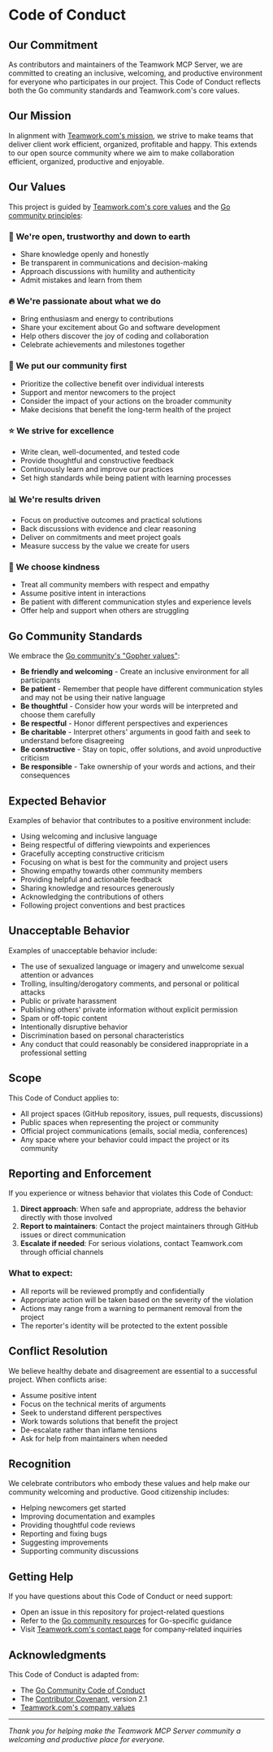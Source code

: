 # Code of Conduct

## Our Commitment

As contributors and maintainers of the Teamwork MCP Server, we are committed to
creating an inclusive, welcoming, and productive environment for everyone who
participates in our project. This Code of Conduct reflects both the Go community
standards and Teamwork.com's core values.

## Our Mission

In alignment with [Teamwork.com's mission](https://www.teamwork.com/about/), we
strive to make teams that deliver client work efficient, organized, profitable
and happy. This extends to our open source community where we aim to make
collaboration efficient, organized, productive and enjoyable.

## Our Values

This project is guided by [Teamwork.com's core values](https://www.teamwork.com/about/)
and the [Go community principles](https://go.dev/conduct):

### 🤝 We're open, trustworthy and down to earth
- Share knowledge openly and honestly
- Be transparent in communications and decision-making
- Approach discussions with humility and authenticity
- Admit mistakes and learn from them

### 🔥 We're passionate about what we do
- Bring enthusiasm and energy to contributions
- Share your excitement about Go and software development
- Help others discover the joy of coding and collaboration
- Celebrate achievements and milestones together

### 👥 We put our community first
- Prioritize the collective benefit over individual interests
- Support and mentor newcomers to the project
- Consider the impact of your actions on the broader community
- Make decisions that benefit the long-term health of the project

### ⭐ We strive for excellence
- Write clean, well-documented, and tested code
- Provide thoughtful and constructive feedback
- Continuously learn and improve our practices
- Set high standards while being patient with learning processes

### 📊 We're results driven
- Focus on productive outcomes and practical solutions
- Back discussions with evidence and clear reasoning
- Deliver on commitments and meet project goals
- Measure success by the value we create for users

### 💙 We choose kindness
- Treat all community members with respect and empathy
- Assume positive intent in interactions
- Be patient with different communication styles and experience levels
- Offer help and support when others are struggling

## Go Community Standards

We embrace the [Go community's "Gopher values"](https://go.dev/conduct):

- **Be friendly and welcoming** - Create an inclusive environment for all participants
- **Be patient** - Remember that people have different communication styles and may not be using their native language
- **Be thoughtful** - Consider how your words will be interpreted and choose them carefully
- **Be respectful** - Honor different perspectives and experiences
- **Be charitable** - Interpret others' arguments in good faith and seek to understand before disagreeing
- **Be constructive** - Stay on topic, offer solutions, and avoid unproductive criticism
- **Be responsible** - Take ownership of your words and actions, and their consequences

## Expected Behavior

Examples of behavior that contributes to a positive environment include:

- Using welcoming and inclusive language
- Being respectful of differing viewpoints and experiences
- Gracefully accepting constructive criticism
- Focusing on what is best for the community and project users
- Showing empathy towards other community members
- Providing helpful and actionable feedback
- Sharing knowledge and resources generously
- Acknowledging the contributions of others
- Following project conventions and best practices

## Unacceptable Behavior

Examples of unacceptable behavior include:

- The use of sexualized language or imagery and unwelcome sexual attention or advances
- Trolling, insulting/derogatory comments, and personal or political attacks
- Public or private harassment
- Publishing others' private information without explicit permission
- Spam or off-topic content
- Intentionally disruptive behavior
- Discrimination based on personal characteristics
- Any conduct that could reasonably be considered inappropriate in a professional setting

## Scope

This Code of Conduct applies to:

- All project spaces (GitHub repository, issues, pull requests, discussions)
- Public spaces when representing the project or community
- Official project communications (emails, social media, conferences)
- Any space where your behavior could impact the project or its community

## Reporting and Enforcement

If you experience or witness behavior that violates this Code of Conduct:

1. **Direct approach**: When safe and appropriate, address the behavior directly with those involved
2. **Report to maintainers**: Contact the project maintainers through GitHub issues or direct communication
3. **Escalate if needed**: For serious violations, contact Teamwork.com through official channels

### What to expect:
- All reports will be reviewed promptly and confidentially
- Appropriate action will be taken based on the severity of the violation
- Actions may range from a warning to permanent removal from the project
- The reporter's identity will be protected to the extent possible

## Conflict Resolution

We believe healthy debate and disagreement are essential to a successful project. When conflicts arise:

- Assume positive intent
- Focus on the technical merits of arguments
- Seek to understand different perspectives
- Work towards solutions that benefit the project
- De-escalate rather than inflame tensions
- Ask for help from maintainers when needed

## Recognition

We celebrate contributors who embody these values and help make our community welcoming and productive. Good citizenship includes:

- Helping newcomers get started
- Improving documentation and examples
- Providing thoughtful code reviews
- Reporting and fixing bugs
- Suggesting improvements
- Supporting community discussions

## Getting Help

If you have questions about this Code of Conduct or need support:

- Open an issue in this repository for project-related questions
- Refer to the [Go community resources](https://go.dev/help/) for Go-specific guidance
- Visit [Teamwork.com's contact page](https://www.teamwork.com/contact/) for company-related inquiries

## Acknowledgments

This Code of Conduct is adapted from:
- The [Go Community Code of Conduct](https://go.dev/conduct)
- The [Contributor Covenant](https://www.contributor-covenant.org/), version 2.1
- [Teamwork.com's company values](https://www.teamwork.com/about/)

---

*Thank you for helping make the Teamwork MCP Server community a welcoming and
productive place for everyone.*
